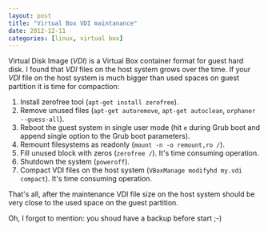 ```yaml
---
layout: post
title: "Virtual Box VDI maintanance"
date: 2012-12-11
categories: [linux, virtual box]
---
```


Virtual Disk Image (_VDI_) is a Virtual Box container format for guest hard
disk. I found that _VDI_ files on the host system grows over the time. If your
_VDI_ file on the host system is much bigger than used spaces on guest partition
it is time for compaction:

1. Install zerofree tool (`apt-get install zerofree`).
2. Remove unused files (`apt-get autoremove`, `apt-get autoclean`, `orphaner --guess-all`).
3. Reboot the guest system in single user mode (hit `e` during Grub boot and append single option to the Grub boot parameters).
4. Remount filesystems as readonly (`mount -n -o remount,ro /`).
5. Fill unused block with zeros (`zerofree /`). It's time consuming operation.
6. Shutdown the system (`poweroff`).
7. Compact VDI files on the host system (`VBoxManage modifyhd my.vdi compact`). It's time consuming operation.

That's all, after the maintenance VDI file size on the host system should be
very close to the used space on the guest partition.

Oh, I forgot to mention: you shoud have a backup before start ;-)
